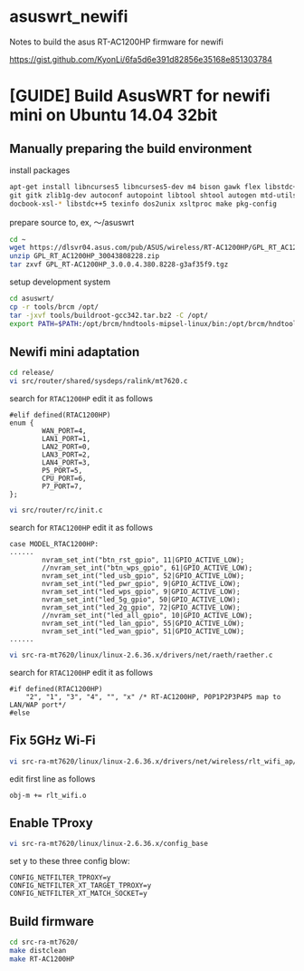 # asuswrt_newifi
Notes to build the asus RT-AC1200HP firmware for newifi

https://gist.github.com/KyonLi/6fa5d6e391d82856e35168e851303784

# [GUIDE] Build AsusWRT for newifi mini on Ubuntu 14.04 32bit

## Manually preparing the build environment

install packages
```bash
apt-get install libncurses5 libncurses5-dev m4 bison gawk flex libstdc++6-4.4-dev g++-4.4 g++ \
git gitk zlib1g-dev autoconf autopoint libtool shtool autogen mtd-utils intltool sharutils \
docbook-xsl-* libstdc++5 texinfo dos2unix xsltproc make pkg-config
```

prepare source to, ex, ～/asuswrt
```bash
cd ~
wget https://dlsvr04.asus.com/pub/ASUS/wireless/RT-AC1200HP/GPL_RT_AC1200HP_30043808228.zip
unzip GPL_RT_AC1200HP_30043808228.zip
tar zxvf GPL_RT-AC1200HP_3.0.0.4.380.8228-g3af35f9.tgz
```

setup development system
```bash
cd asuswrt/
cp -r tools/brcm /opt/
tar -jxvf tools/buildroot-gcc342.tar.bz2 -C /opt/
export PATH=$PATH:/opt/brcm/hndtools-mipsel-linux/bin:/opt/brcm/hndtools-mipsel-uclibc/bin:/opt/buildroot-gcc342/bin
```

## Newifi mini adaptation

```bash
cd release/
vi src/router/shared/sysdeps/ralink/mt7620.c
```

search for `RTAC1200HP` edit it as follows
```shell
#elif defined(RTAC1200HP)
enum {
        WAN_PORT=4,
        LAN1_PORT=1,
        LAN2_PORT=0,
        LAN3_PORT=2,
        LAN4_PORT=3,
        P5_PORT=5,
        CPU_PORT=6,
        P7_PORT=7,
};
```

```bash
vi src/router/rc/init.c
```

search for `RTAC1200HP` edit it as follows
```shell
case MODEL_RTAC1200HP:
......
		nvram_set_int("btn_rst_gpio", 11|GPIO_ACTIVE_LOW);
		//nvram_set_int("btn_wps_gpio", 61|GPIO_ACTIVE_LOW);
		nvram_set_int("led_usb_gpio", 52|GPIO_ACTIVE_LOW);
		nvram_set_int("led_pwr_gpio", 9|GPIO_ACTIVE_LOW);
		nvram_set_int("led_wps_gpio", 9|GPIO_ACTIVE_LOW);
		nvram_set_int("led_5g_gpio", 50|GPIO_ACTIVE_LOW);
		nvram_set_int("led_2g_gpio", 72|GPIO_ACTIVE_LOW);
		//nvram_set_int("led_all_gpio", 10|GPIO_ACTIVE_LOW);
		nvram_set_int("led_lan_gpio", 55|GPIO_ACTIVE_LOW);
		nvram_set_int("led_wan_gpio", 51|GPIO_ACTIVE_LOW);
......
```

```bash
vi src-ra-mt7620/linux/linux-2.6.36.x/drivers/net/raeth/raether.c
```

search for `RTAC1200HP` edit it as follows
```shell
#if defined(RTAC1200HP)
	"2", "1", "3", "4", "", "x" /* RT-AC1200HP, P0P1P2P3P4P5 map to LAN/WAP port*/ 
#else
```

## Fix 5GHz Wi-Fi

```bash
vi src-ra-mt7620/linux/linux-2.6.36.x/drivers/net/wireless/rlt_wifi_ap/Makefile
```

edit first line as follows
```shell
obj-m += rlt_wifi.o
```

## Enable TProxy

```bash
vi src-ra-mt7620/linux/linux-2.6.36.x/config_base
```

set y to these three config blow:
```shell
CONFIG_NETFILTER_TPROXY=y
CONFIG_NETFILTER_XT_TARGET_TPROXY=y
CONFIG_NETFILTER_XT_MATCH_SOCKET=y
```

## Build firmware

```bash
cd src-ra-mt7620/
make distclean
make RT-AC1200HP
```
